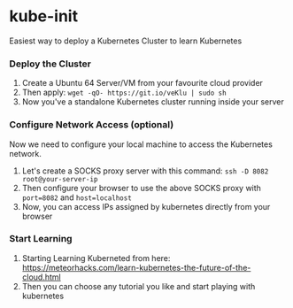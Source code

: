 # kube-init

Easiest way to deploy a Kubernetes Cluster to learn Kubernetes

### Deploy the Cluster

1. Create a Ubuntu 64 Server/VM from your favourite cloud provider
2. Then apply: `wget -qO- https://git.io/veKlu | sudo sh`
3. Now you've a standalone Kubernetes cluster running inside your server

### Configure Network Access (optional)
Now we need to configure your local machine to access the Kubernetes network.

1. Let's create a SOCKS proxy server with this command: `ssh -D 8082 root@your-server-ip`
2. Then configure your browser to use the above SOCKS proxy with `port=8082` and `host=localhost`
3. Now, you can access IPs assigned by kubernetes directly from your browser

### Start Learning
1. Starting Learning Kuberneted from here: https://meteorhacks.com/learn-kubernetes-the-future-of-the-cloud.html
2. Then you can choose any tutorial you like and start playing with kubernetes
